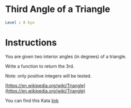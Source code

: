 # Third Angle of a Triangle

```yaml
Level : 8 kyu
```


# Instructions

You are given two interior angles (in degrees) of a triangle.

Write a function to return the 3rd.

Note: only positive integers will be tested.

[https://en.wikipedia.org/wiki/Triangle](https://en.wikipedia.org/wiki/Triangle)

You can find this Kata [link](https://www.codewars.com/kata/5a023c426975981341000014/train/java)